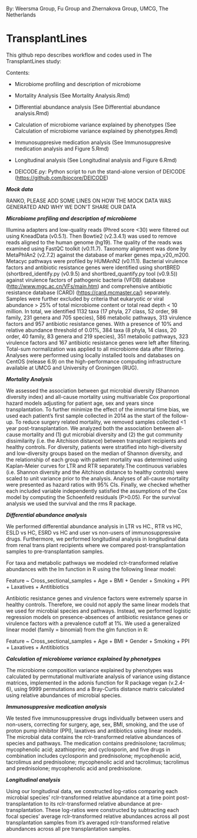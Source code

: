 By: Weersma Group, Fu Group and Zhernakova Group, UMCG, The Netherlands
# TransplantLines
This github repo describes workflow and codes used in The TransplantLines study:

Contents:
* Microbiome profiling and description of microbiome
* Mortality Analysis (See Mortality Analysis.Rmd)
* Differential abundance analysis (See Differential abundance analysis.Rmd)
* Calculation of microbiome variance explained by phenotypes (See Calculation of microbiome variance explained by phenotypes.Rmd)
* Immunosuppresive medication analysis (See Immunosuppresive medication analysis and Figure 5.Rmd)
* Longitudinal analysis (See Longitudinal analysis and Figure 6.Rmd)

* DEICODE.py: Python script to run the stand-alone version of DEICODE (https://github.com/biocore/DEICODE)

***Mock data***

RANKO, PLEASE ADD SOME LINES ON HOW THE MOCK DATA WAS GENERATED AND WHY WE DON'T SHARE OUR DATA 

***Microbiome profiling and description of microbiome***

Illumina adapters and low-quality reads (Phred score <30) were filtered out using KneadData (v0.5.1). Then Bowtie2 (v2.3.4.1) was used to remove reads aligned to the human genome (hg19). The quality of the reads was examined using FastQC toolkit (v0.11.7). Taxonomy alignment was done by MetaPhlAn2 (v2.7.2) against the database of marker genes mpa_v20_m200. Metacyc pathways were profiled by HUMAnN2 (v0.11.1). Bacterial virulence factors and antibiotic resistance genes were identified using shortBRED (shortbred_identify.py (v0.9.5) and shortbred_quantify.py tool (v0.9.5)) against virulence factors of pathogenic bacteria (VFDB) database (http://www.mgc.ac.cn/VFs/main.htm) and comprehensive antibiotic resistance database (CARD) (https://card.mcmaster.ca/) separately. Samples were further excluded by criteria that eukaryotic or viral abundance > 25% of total microbiome content or total read depth < 10 million. In total, we identified 1132 taxa (17 phyla, 27 class, 52 order, 98 family, 231 genera and 705 species), 586 metabolic pathways, 313 virulence factors and 957 antibiotic resistance genes. With a presence of 10% and relative abundance threshold of 0.01%, 384 taxa (8 phyla, 14 class, 20 order, 40 family, 83 genera and 219 species), 351 metabolic pathways, 323 virulence factors and 167 antibiotic resistance genes were left after filtering. Total-sum normalization was applied to all microbiome data after filtering. Analyses were performed using locally installed tools and databases on CentOS (release 6.9) on the high-performance computing infrastructure available at UMCG and University of Groningen (RUG).

***Mortality Analysis***

We assessed the association between gut microbial diversity (Shannon diversity index) and all-cause mortality using multivariable Cox proportional hazard models adjusting for patient age, sex and years since transplantation. To further minimize the effect of the immortal time bias, we used each patient’s first sample collected in 2014 as the start of the follow-up. To reduce surgery related mortality, we removed samples collected <1 year post-transplantation.  We analyzed both the association between all-cause mortality and (1) gut microbial diversity and (2) the gut community dissimilarity (i.e. the Aitchison distance) between transplant recipients and healthy controls. For diversity, patients were stratified into high-diversity and low-diversity groups based on the median of Shannon diversity, and the relationship of each group with patient mortality was determined using Kaplan-Meier curves for LTR and RTR separately.The continuous variables (i.e. Shannon diversity and the Aitchison distance to healthy controls) were scaled to unit variance prior to the analysis. Analyses of all-cause mortality were presented as hazard ratios with 95% CIs. Finally, we checked whether each included variable independently satisfied the assumptions of the Cox model by computing the Schoenfeld residuals (P>0.05). For the survival analysis we used the survival and the rms R package.

***Differential abundance analysis***

We performed differential abundance analysis in LTR vs HC., RTR vs HC, ESLD vs HC, ESRD vs HC and user vs non-users of immunosuppressive drugs. Furthermore, we performed longitudinal analysis in longitudinal data from renal trans plant recipients where we compared post-transplantation samples to pre-transplantation samples. 

For taxa and metabolic pathways we modeled rclr-transformed relative abundances with the lm function in R using the following linear model: 

Feature ~ Cross_sectional_samples + Age  +  BMI + Gender  + Smoking + PPI + Laxatives  + Antitibiotics

Antibiotic resistance genes and virulence factors were extremely sparse in healthy controls. Therefore, we could not apply the same linear models that we used for microbial species and pathways. Instead, we performed logistic regression models on presence-absences of antibiotic resistance genes or virulence factors with a prevalence cutoff at 1%. We used a generalized linear model (family = binomial) from the glm function in R: 

Feature ~ Cross_sectional_samples + Age  +  BMI + Gender  + Smoking + PPI + Laxatives  + Antitibiotics

***Calculation of microbiome variance explained by phenotypes***

The microbiome composition variance explained by phenotypes was calculated by permutational multivariate analysis of variance using distance matrices, implemented in the adonis function for R package vegan (v.2.4-6), using 9999 permutations and a Bray-Curtis distance matrix calculated using relative abundances of microbial species.

***Immunosuppresive medication analysis***

We tested five immunosuppressive drugs individually between users and non-users, correcting for surgery, age, sex, BMI, smoking, and the use of proton pump inhibitor (PPI), laxatives and antibiotics using linear models. 
The microbial data contains the rclr-transformed relative abundances of species and pathways. 
The medication contains prednisolone; tacrolimus; mycophenolic acid; azathioprine; and cyclosporin, and five drugs in combination includes cyclosporin and prednisolone; mycophenolic acid, tacrolimus and prednisolone; mycophenolic acid and tacrolimus; tacrolimus and prednisolone; mycophenolic acid and prednisolone.

***Longitudinal analysis***

Using our longitudinal data, we constructed log-ratios comparing each microbial species’ rclr-transformed relative abundance at a time point post-transplantation to its rclr-transformed relative abundance at pre-transplantation. These log-ratios were constructed by subtracting each focal species’ average rclr-transformed relative abundances across all post transplantation samples from it’s averaged rclr-transformed relative abundances across all pre transplantation samples.
